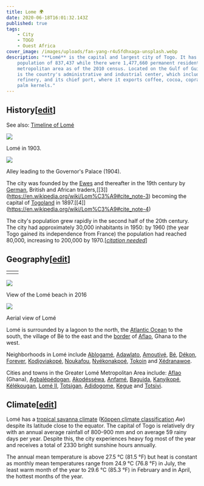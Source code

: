 ```yaml
---
title: Lome 🌍
date: 2020-06-18T16:01:32.143Z
published: true
tags:
    - City
    - TOGO
    - Ouest Africa
cover_image: /images/uploads/fan-yang-r4u5fdhxaga-unsplash.webp
description: "**Lomé** is the capital and largest city of Togo. It has an urban
    population of 837,437 while there were 1,477,660 permanent residents in its
    metropolitan area as of the 2010 census. Located on the Gulf of Guinea, Lomé
    is the country's administrative and industrial center, which includes an oil
    refinery, and its chief port, where it exports coffee, cocoa, copra, and oil
    palm kernels."
---
```


## History[[edit](https://en.wikipedia.org/w/index.php?title=Lom%C3%A9&action=edit&section=1 "Edit section: History")]

See also: [Timeline of Lomé](https://en.wikipedia.org/wiki/Timeline_of_Lom%C3%A9 "Timeline of Lomé")

[![](https://upload.wikimedia.org/wikipedia/commons/thumb/a/a5/Lome_1903_%28Togo%29.jpg/300px-Lome_1903_%28Togo%29.jpg)](<https://en.wikipedia.org/wiki/File:Lome_1903_(Togo).jpg>)

[](<https://en.wikipedia.org/wiki/File:Lome_1903_(Togo).jpg> "Enlarge")

Lomé in 1903.

[![](https://upload.wikimedia.org/wikipedia/commons/thumb/6/64/Lom%C3%A9_Togo_Weg_nach_dem_Gouverneurspalast_1904.png/300px-Lom%C3%A9_Togo_Weg_nach_dem_Gouverneurspalast_1904.png)](https://en.wikipedia.org/wiki/File:Lom%C3%A9_Togo_Weg_nach_dem_Gouverneurspalast_1904.png)

[](https://en.wikipedia.org/wiki/File:Lom%C3%A9_Togo_Weg_nach_dem_Gouverneurspalast_1904.png "Enlarge")

Alley leading to the Governor's Palace (1904).

The city was founded by the [Ewes](https://en.wikipedia.org/wiki/Ewe_people "Ewe people") and thereafter in the 19th century by [German](https://en.wikipedia.org/wiki/German_colonial_empire "German colonial empire"), British and African traders,[\[3]](https://en.wikipedia.org/wiki/Lom%C3%A9#cite_note-3) becoming the capital of [Togoland](https://en.wikipedia.org/wiki/Togoland "Togoland") in 1897.[\[4]](https://en.wikipedia.org/wiki/Lom%C3%A9#cite_note-4)

The city's population grew rapidly in the second half of the 20th century. The city had approximately 30,000 inhabitants in 1950: by 1960 (the year Togo gained its independence from France) the population had reached 80,000, increasing to 200,000 by 1970.[_[citation needed](https://en.wikipedia.org/wiki/Wikipedia:Citation_needed "Wikipedia:Citation needed")_]

## Geography[[edit](https://en.wikipedia.org/w/index.php?title=Lom%C3%A9&action=edit&section=2 "Edit section: Geography")]

|     |     |
| --- | --- |
|     |     |

[![](https://upload.wikimedia.org/wikipedia/commons/thumb/b/b6/Plage_de_Lom%C3%A9_au_Togo_%28Afrique_de_l%27Ouest%29.jpg/300px-Plage_de_Lom%C3%A9_au_Togo_%28Afrique_de_l%27Ouest%29.jpg)](<https://en.wikipedia.org/wiki/File:Plage_de_Lom%C3%A9_au_Togo_(Afrique_de_l%27Ouest).jpg>)

[](<https://en.wikipedia.org/wiki/File:Plage_de_Lom%C3%A9_au_Togo_(Afrique_de_l%27Ouest).jpg> "Enlarge")

View of the Lomé beach in 2016

[![](https://upload.wikimedia.org/wikipedia/commons/thumb/7/72/2014-06-16_19-07-24_Togo_Maritime_-_Adjogbl%C3%A9.JPG/300px-2014-06-16_19-07-24_Togo_Maritime_-_Adjogbl%C3%A9.JPG)](https://en.wikipedia.org/wiki/File:2014-06-16_19-07-24_Togo_Maritime_-_Adjogbl%C3%A9.JPG)

[](https://en.wikipedia.org/wiki/File:2014-06-16_19-07-24_Togo_Maritime_-_Adjogbl%C3%A9.JPG "Enlarge")

Aerial view of Lomé

Lomé is surrounded by a lagoon to the north, the [Atlantic Ocean](https://en.wikipedia.org/wiki/Atlantic_Ocean "Atlantic Ocean") to the south, the village of Bè to the east and the [border](https://en.wikipedia.org/wiki/Ghana%E2%80%93Togo_border "Ghana–Togo border") of [Aflao](https://en.wikipedia.org/wiki/Aflao "Aflao"), Ghana to the west.

Neighborhoods in Lomé include [Ablogamé](https://en.wikipedia.org/wiki/Ablogam%C3%A9 "Ablogamé"), [Adawlato](https://en.wikipedia.org/w/index.php?title=Adawlato&action=edit&redlink=1 "Adawlato (page does not exist)"), [Amoutivé](https://en.wikipedia.org/w/index.php?title=Amoutiv%C3%A9&action=edit&redlink=1 "Amoutivé (page does not exist)"), [Bé](https://en.wikipedia.org/wiki/B%C3%A9 "Bé"), [Dékon](https://en.wikipedia.org/wiki/D%C3%A9kon "Dékon"), [Forever](<https://en.wikipedia.org/w/index.php?title=Forever_(Lom%C3%A9)&action=edit&redlink=1> "Forever (Lomé) (page does not exist)"), [Kodjoviakopé](https://en.wikipedia.org/wiki/Kodjoviakop%C3%A9 "Kodjoviakopé"), [Noukafou](https://en.wikipedia.org/wiki/Noukafou "Noukafou"), [Nyékonakpoé](https://en.wikipedia.org/wiki/Ny%C3%A9konakpo%C3%A9 "Nyékonakpoé"), [Tokoin](https://en.wikipedia.org/wiki/Tokoin "Tokoin") and [Xédranawoe](https://en.wikipedia.org/wiki/X%C3%A9dranawoe "Xédranawoe").

Cities and towns in the Greater Lomé Metropolitan Area include: [Aflao](https://en.wikipedia.org/wiki/Aflao "Aflao") (Ghana), [Agbalépédogan](https://en.wikipedia.org/wiki/Agbal%C3%A9p%C3%A9dogan "Agbalépédogan"), [Akodésséwa](https://en.wikipedia.org/w/index.php?title=Akod%C3%A9ss%C3%A9wa&action=edit&redlink=1 "Akodésséwa (page does not exist)"), [Anfamé](https://en.wikipedia.org/w/index.php?title=Anfam%C3%A9&action=edit&redlink=1 "Anfamé (page does not exist)"), [Baguida](https://en.wikipedia.org/wiki/Baguida "Baguida"), [Kanyikopé](https://en.wikipedia.org/w/index.php?title=Kanyikop%C3%A9&action=edit&redlink=1 "Kanyikopé (page does not exist)"), [Kélékougan](https://en.wikipedia.org/w/index.php?title=K%C3%A9l%C3%A9kougan&action=edit&redlink=1 "Kélékougan (page does not exist)"), [Lomé II](https://en.wikipedia.org/w/index.php?title=Lom%C3%A9_II&action=edit&redlink=1 "Lomé II (page does not exist)"), [Totsigan](https://en.wikipedia.org/w/index.php?title=Totsigan&action=edit&redlink=1 "Totsigan (page does not exist)"), [Adidogome](https://en.wikipedia.org/w/index.php?title=Adidogome&action=edit&redlink=1 "Adidogome (page does not exist)"), [Kegue](https://en.wikipedia.org/w/index.php?title=Kegue&action=edit&redlink=1 "Kegue (page does not exist)") and [Totsivi](https://en.wikipedia.org/w/index.php?title=Totsivi&action=edit&redlink=1 "Totsivi (page does not exist)").

## Climate[[edit](https://en.wikipedia.org/w/index.php?title=Lom%C3%A9&action=edit&section=3 "Edit section: Climate")]

Lomé has a [tropical savanna climate](https://en.wikipedia.org/wiki/Tropical_savanna_climate "Tropical savanna climate") ([Köppen climate classification](https://en.wikipedia.org/wiki/K%C3%B6ppen_climate_classification "Köppen climate classification") _Aw_) despite its latitude close to the equator. The capital of Togo is relatively dry with an annual average rainfall of 800–900 mm and on average 59 rainy days per year. Despite this, the city experiences heavy fog most of the year and receives a total of 2330 bright sunshine hours annually.

The annual mean temperature is above 27.5 °C (81.5 °F) but heat is constant as monthly mean temperatures range from 24.9 °C (76.8 °F) in July, the least warm month of the year to 29.6 °C (85.3 °F) in February and in April, the hottest months of the year.
